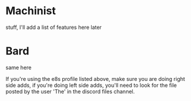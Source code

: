 # Machinist
stuff, I'll add a list of features here later

# Bard
same here

If you're using the e8s profile listed above, make sure you are doing right side adds, if you're doing left side adds, you'll need to look for the file posted by the user 'The' in the discord files channel.
